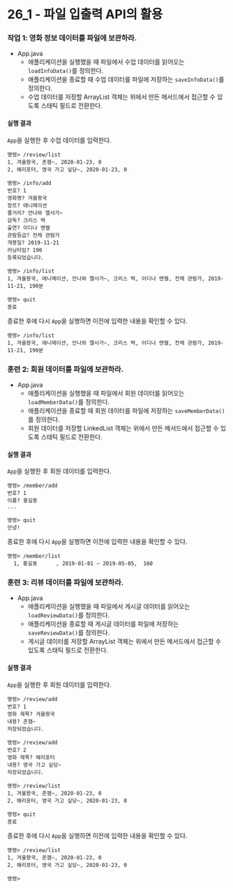 # 26_1 - 파일 입출력 API의 활용

### 작업 1: 영화 정보 데이터를 파일에 보관하라.

- App.java
    - 애플리케이션을 실행했을 때 파일에서 수업 데이터를 읽어오는 `loadInfoData()`를 정의한다.
    - 애플리케이션을 종료할 때 수업 데이터를 파일에 저장하는 `saveInfoData()`를 정의한다.
    - 수업 데이터를 저장할 ArrayList 객체는 위에서 만든 메서드에서 접근할 수 있도록 스태틱 필드로 전환한다.

#### 실행 결과

`App`을 실행한 후 수업 데이터를 입력한다.
```
명령> /review/list
1, 겨울왕국, 존잼~, 2020-01-23, 0
2, 해리포터, 영국 가고 싶당~, 2020-01-23, 0

명령> /info/add
번호? 1
영화명? 겨울왕국
장르? 애니메이션
줄거리? 안나와 엘사가~
감독? 크리스 벅
출연? 이디나 멘젤
관람등급? 전체 관람가
개봉일? 2019-11-21
러닝타임? 190
등록되었습니다.

명령> /info/list
1, 겨울왕국, 애니메이션, 안나와 엘사가~, 크리스 벅, 이디나 멘젤, 전체 관람가, 2019-11-21, 190분

명령> quit
종료
```

종료한 후에 다시 `App`을 실행하면 이전에 입력한 내용을 확인할 수 있다.
```
명령> /info/list
1, 겨울왕국, 애니메이션, 안나와 엘사가~, 크리스 벅, 이디나 멘젤, 전체 관람가, 2019-11-21, 190분
```

### 훈련 2: 회원 데이터를 파일에 보관하라.

- App.java
    - 애플리케이션을 실행했을 때 파일에서 회원 데이터를 읽어오는 `loadMemberData()`를 정의한다.
    - 애플리케이션을 종료할 때 회원 데이터를 파일에 저장하는 `saveMemberData()`를 정의한다.
    - 회원 데이터를 저장할 LinkedList 객체는 위에서 만든 메서드에서 접근할 수 있도록 스태틱 필드로 전환한다.

#### 실행 결과

`App`을 실행한 후 회원 데이터를 입력한다.
```
명령> /member/add
번호? 1
이름? 홍길동
...

명령> quit
안녕!
```

종료한 후에 다시 `App`을 실행하면 이전에 입력한 내용을 확인할 수 있다.
```
명령> /member/list
  1, 홍길동      , 2019-01-01 ~ 2019-05-05,  160
```

### 훈련 3: 리뷰 데이터를 파일에 보관하라.

- App.java
    - 애플리케이션을 실행했을 때 파일에서 게시글 데이터를 읽어오는 `loadReviewData()`를 정의한다.
    - 애플리케이션을 종료할 때 게시글 데이터를 파일에 저장하는 `saveReviewData()`를 정의한다.
    - 게시글 데이터를 저장할 ArrayList 객체는 위에서 만든 메서드에서 접근할 수 있도록 스태틱 필드로 전환한다.

#### 실행 결과

`App`을 실행한 후 회원 데이터를 입력한다.
```
명령> /review/add
번호? 1
영화 제목? 겨울왕국
내용? 존잼~
저장되었습니다.

명령> /review/add
번호? 2
영화 제목? 해리포터
내용? 영국 가고 싶당~
저장되었습니다.

명령> /review/list
1, 겨울왕국, 존잼~, 2020-01-23, 0
2, 해리포터, 영국 가고 싶당~, 2020-01-23, 0

명령> quit
종료
```

종료한 후에 다시 `App`을 실행하면 이전에 입력한 내용을 확인할 수 있다.
```
명령> /review/list
1, 겨울왕국, 존잼~, 2020-01-23, 0
2, 해리포터, 영국 가고 싶당~, 2020-01-23, 0

명령> 
```













